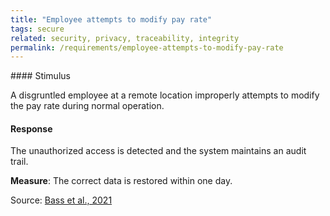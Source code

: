 ```yaml
---
title: "Employee attempts to modify pay rate"
tags: secure
related: security, privacy, traceability, integrity
permalink: /requirements/employee-attempts-to-modify-pay-rate
---
```


<div class="quality-requirement" markdown="1">
#### Stimulus

A disgruntled employee at a remote location improperly attempts to modify the pay rate during normal operation.

#### Response

The unauthorized access is detected and the system maintains an audit trail.

**Measure**: The correct data is restored within one day.

Source: [Bass et al., 2021](/references/#bass2021software)

</div><br>



